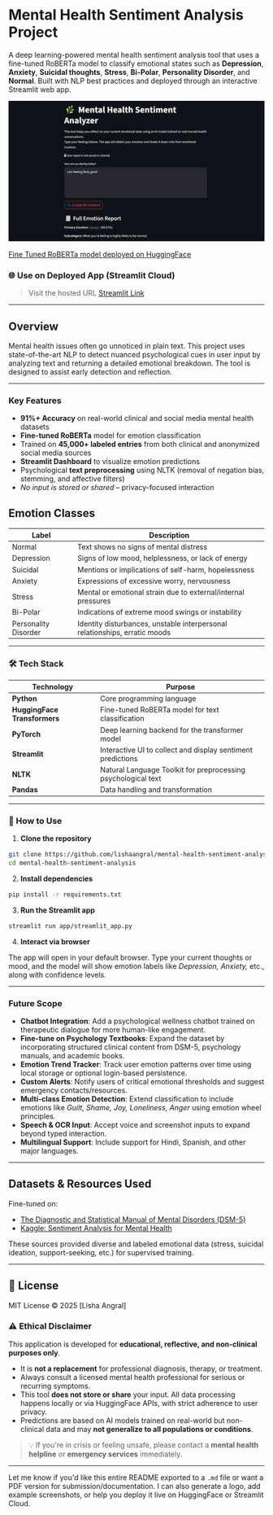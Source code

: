 # Mental Health Sentiment Analysis Project

A deep learning-powered mental health sentiment analysis tool that uses a fine-tuned RoBERTa model to classify emotional states such as **Depression**, **Anxiety**, **Suicidal thoughts**, **Stress**, **Bi-Polar**, **Personality Disorder**, and **Normal**. Built with NLP best practices and deployed through an interactive Streamlit web app.

![Mental Health Sentiment Monitor](./preview.png)

[Fine Tuned RoBERTa model deployed on HuggingFace](https://huggingface.co/lishaangral/roberta-mental-health)

### 🌐 Use on Deployed App (Streamlit Cloud)

> Visit the hosted URL [Streamlit Link](https://mental-health-sentiment-analysis.streamlit.app/)

---

## Overview

Mental health issues often go unnoticed in plain text. This project uses state-of-the-art NLP to detect nuanced psychological cues in user input by analyzing text and returning a detailed emotional breakdown. The tool is designed to assist early detection and reflection.

---

### Key Features

- **91%+ Accuracy** on real-world clinical and social media mental health datasets
- **Fine-tuned RoBERTa** model for emotion classification
- Trained on **45,000+ labeled entries** from both clinical and anonymized social media sources
- **Streamlit Dashboard** to visualize emotion predictions
- Psychological **text preprocessing** using NLTK (removal of negation bias, stemming, and affective filters)
- *No input is stored or shared* – privacy-focused interaction

## Emotion Classes

| Label                | Description                                                                 |
|---------------------|-----------------------------------------------------------------------------|
| Normal              | Text shows no signs of mental distress                                      |
| Depression          | Signs of low mood, helplessness, or lack of energy                          |
| Suicidal            | Mentions or implications of self-harm, hopelessness                         |
| Anxiety             | Expressions of excessive worry, nervousness                                 |
| Stress              | Mental or emotional strain due to external/internal pressures               |
| Bi-Polar            | Indications of extreme mood swings or instability                           |
| Personality Disorder| Identity disturbances, unstable interpersonal relationships, erratic moods |

---

### 🛠️ Tech Stack

| Technology                        | Purpose                                                       |
| --------------------------------- | ------------------------------------------------------------- |
| **Python**                        | Core programming language                                     |
| **HuggingFace Transformers**      | Fine-tuned RoBERTa model for text classification              |
| **PyTorch**                       | Deep learning backend for the transformer model               |
| **Streamlit**                     | Interactive UI to collect and display sentiment predictions   |
| **NLTK**                          | Natural Language Toolkit for preprocessing psychological text |
| **Pandas**                        | Data handling and transformation                              |

---

### 🔄 How to Use

1. **Clone the repository**

```bash
git clone https://github.com/lishaangral/mental-health-sentiment-analysis
cd mental-health-sentiment-analysis
```

2. **Install dependencies**

```bash
pip install -r requirements.txt
```

3. **Run the Streamlit app**

```bash
streamlit run app/streamlit_app.py
```

4. **Interact via browser**

The app will open in your default browser.
Type your current thoughts or mood, and the model will show emotion labels like *Depression, Anxiety,* etc., along with confidence levels.

---

### Future Scope

* **Chatbot Integration**: Add a psychological wellness chatbot trained on therapeutic dialogue for more human-like engagement.
* **Fine-tune on Psychology Textbooks**: Expand the dataset by incorporating structured clinical content from DSM-5, psychology manuals, and academic books.
* **Emotion Trend Tracker**: Track user emotion patterns over time using local storage or optional login-based persistence.
* **Custom Alerts**: Notify users of critical emotional thresholds and suggest emergency contacts/resources.
* **Multi-class Emotion Detection**: Extend classification to include emotions like *Guilt, Shame, Joy, Loneliness, Anger* using emotion wheel principles.
* **Speech & OCR Input**: Accept voice and screenshot inputs to expand beyond typed interaction.
* **Multilingual Support**: Include support for Hindi, Spanish, and other major languages.

---

## Datasets & Resources Used

Fine-tuned on:

* [The Diagnostic and Statistical Manual of Mental Disorders (DSM-5)](https://psychiatryonline.org/doi/book/10.1176/appi.books.9780890425787)
* [Kaggle: Sentiment Analysis for Mental Health](https://www.kaggle.com/datasets/suchintikasarkar/sentiment-analysis-for-mental-health)

These sources provided diverse and labeled emotional data (stress, suicidal ideation, support-seeking, etc.) for supervised training.

---

## 🧾 License

MIT License © 2025 \[Lisha Angral]







### ⚠️ Ethical Disclaimer

This application is developed for **educational, reflective, and non-clinical purposes only**.

* It is **not a replacement** for professional diagnosis, therapy, or treatment.
* Always consult a licensed mental health professional for serious or recurring symptoms.
* This tool **does not store or share** your input. All data processing happens locally or via HuggingFace APIs, with strict adherence to user privacy.
* Predictions are based on AI models trained on real-world but non-clinical data and may **not generalize to all populations or conditions**.

> 💡 If you're in crisis or feeling unsafe, please contact a **mental health helpline** or **emergency services** immediately.

---

Let me know if you'd like this entire README exported to a `.md` file or want a PDF version for submission/documentation. I can also generate a logo, add example screenshots, or help you deploy it live on HuggingFace or Streamlit Cloud.
